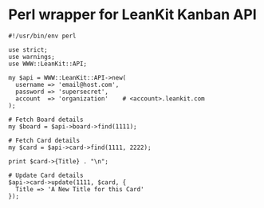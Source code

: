 Perl wrapper for LeanKit Kanban API
===================================

    #!/usr/bin/env perl

    use strict;
    use warnings;
    use WWW::LeanKit::API;

    my $api = WWW::LeanKit::API->new(
      username => 'email@host.com',
      password => 'supersecret',
      account  => 'organization'    # <account>.leankit.com
    );

    # Fetch Board details
    my $board = $api->board->find(1111);

    # Fetch Card details
    my $card = $api->card->find(1111, 2222);

    print $card->{Title} . "\n";

    # Update Card details
    $api->card->update(1111, $card, {
      Title => 'A New Title for this Card'
    });
 